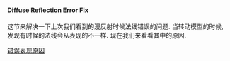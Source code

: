 #### Diffuse Reflection Error Fix
这节来解决一下上次我们看到的漫反射时候法线错误的问题. 当转动模型的时候, 发现有时候的法线会从表现的不一样. 现在我们来看看其中的原因.

[错误表现原因](https://github.com/zhyrao/UnityShader/tree/master/Lesson/Lesson_41/Slide_41)
